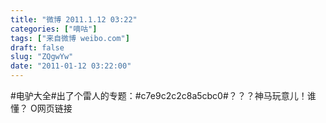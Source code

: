 ```yaml
---
title: "微博 2011.1.12 03:22"
categories: ["嘀咕"]
tags: ["来自微博 weibo.com"]
draft: false
slug: "ZQgwYw"
date: "2011-01-12 03:22:00"
---
```


<p>#电驴大全#出了个雷人的专题：#c7e9c2c2c8a5cbc0#？？？神马玩意儿！谁懂？ O网页链接 ​​​​</p>
